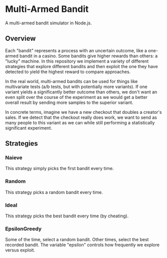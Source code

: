 # Multi-Armed Bandit

A multi-armed bandit simulator in Node.js.

## Overview

Each "bandit" represents a process with an uncertain outcome, like a one-armed bandit in a casino. Some bandits give higher rewards than others: a "lucky" machine. In this repository we implement a variety of different strategies that explore different bandits and then exploit the one they have detected to yield the highest reward to compare approaches.

In the real world, multi-armed bandits can be used for things like multivariate tests (a/b tests, but with potentially more variants). If one variant yields a significantly better outcome than others, we don't want an even split over the course of the experiment as we would get a better overall result by sending more samples to the superior variant.

In concrete terms, imagine we have a new checkout that doubles a creator's sales. If we detect that the checkout really does work, we want to send as many people to this variant as we can while still performing a statistically significant experiment.

## Strategies

### Naieve

This strategy simply picks the first bandit every time.

### Random

This strategy picks a random bandit every time.

### Ideal

This strategy picks the best bandit every time (by cheating).

### EpsilonGreedy

Some of the time, select a random bandit. Other times, select the best recorded bandit. The variable "epsilon" controls how frequently we explore versus exploit.

